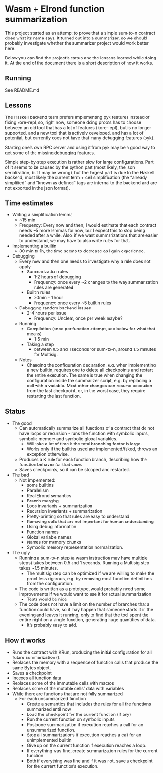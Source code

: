 # Wasm + Elrond function summarization

This project started as an attempt to prove that a simple sum-to-n contract does
what its name says. It turned out into a summarizer, so we should probably
investigate whether the summarizer project would work better here.

Below you can find the project’s status and the lessons learned while doing it.
At the end of the document there is a short description of how it works.

## Running

See README.md

## Lessons

The Haskell backend team prefers implementing pyk features instead of fixing
kore-repl, so, right now, someone doing proofs has to choose between an old
tool that has a lot of features (kore-repl), but is no longer supported, and a
new tool that is actively developed, and has a lot of potential, but currently
does not have that many debugging features (pyk).

Starting one’s own RPC server and using it from pyk may be a good way to get
some of the missing debugging features.

Simple step-by-step execution is rather slow for large configurations.
Part of it seems to be caused by the python part (most likely, the json
serialization, but I may be wrong), but the largest part is due to the Haskell
backend, most likely the current term + ceil simplification (the
“already simplified” and “known as defined” tags are internal to the backend
and are not exported in the json format).

## Time estimates
* Writing a simplification lemma
  * ~15 min
  * Frequency: Every now and then, I would estimate that each contract needs
  ~5 more lemmas for now, but I expect this to stop being needed after a while.
  Also, if we want summarizations that are easier to understand, we may have to
  also write rules for that.
* Implementing a builtin
  * 30 min to 1h, the time seems to decrease as I gain experience.
* Debugging
  * Every now and then one needs to investigate why a rule does not apply
    * Summarization rules
      * 1-2 hours of debugging
      * Frequency: once every ~2 changes to the way summarization rules are generated
    * Builtin rules
      * 30min - 1 hour
      * Frequency: once every ~5 builtin rules
  * Debugging random backend issues
    * 2-4 hours per issue
      * Frequency: Unclear, once per week maybe?
  * Running
    * Compilation (once per function attempt, see below for what that means)
      * 1-5 min
    * Taking a step
      * between 0.5 and 1 seconds for sum-to-n, around 1.5 minutes for Multisig.
  * Notes
    * Changing the configuration declaration, e.g. when implementing a new
      builtin, requires one to delete all checkpoints and restart the entire
      execution. The same is true when changing the configuration inside the
      summarizer script, e.g. by replacing a cell with a variable.
      Most other changes can resume execution from the last checkpoint, or,
      in the worst case, they require restarting the last function.
## Status
* The good
  * Can automatically summarize all functions of a contract that do not have
    loops or recursion - runs the function with symbolic inputs, symbolic
    memory and symbolic global variables.
    * Will take a lot of time if the total branching factor is large.
    * Works only if the builtins used are implemented/faked, throws an exception otherwise.
  * Produces a K rule for each function branch, describing how the function behaves for that case.
  * Saves checkpoints, so it can be stopped and restarted.
* The bad
  * Not implemented:
    * some builtins
    * Parallelism
    * Real Elrond semantics
    * Branch merging
    * Loop invariants + summarization
    * Recursion invariants + summarization
    * Pretty-printing so that rules are easy to understand
    * Removing cells that are not important for human understanding
    * Using debug information
    * Function names
    * Global variable names
    * Names for memory chunks
    * Symbolic memory representation normalization.
* The ugly
  * Running a sum-to-n step (a wasm instruction may have multiple steps)
    takes between 0.5 and 1 seconds. Running a Multisig step takes ~1.5 minutes.
    * The multisig step can be optimized if we are willing to make the
      proof less rigorous, e.g. by removing most function definitions from the
      configuration.
  * The code is written as a prototype, would probably need some improvements
    if we would want to use it for actual summarization
    * Tests would be nice
  * The code does not have a limit on the number of branches that a function
    could have, so it may happen that someone starts it in the evening and
    leaves it running, only to find that the tool spent the entire night on a
    single function, generating huge quantities of data.
    * It’s probably easy to add.

## How it works

* Runs the contract with KRun, producing the initial configuration for all
  future summarization ().
* Replaces the memory with a sequence of function calls that produce the same
  Bytes object.
* Saves a checkpoint
* Indexes all function data
* Replaces some of the immutable cells with macros
* Replaces some of the mutable cells’ data with variables
* While there are functions that are not fully summarized
  * For each unsummarized function
    * Create a semantics that includes the rules for all the functions
      summarized until now
    * Load the checkpoint for the current function (if any)
    * Run the current function on symbolic inputs
    * Postpone summarization if execution reaches a call for an unsummarized
      function.
    * Stop all summarizations if execution reaches a call for an unimplemented
      builtin.
    * Give up on the current function if execution reaches a loop.
    * If everything was fine, create summarization rules for the current
      function
    * Both if everything was fine and if it was not, save a checkpoint for the
      current function’s execution.
